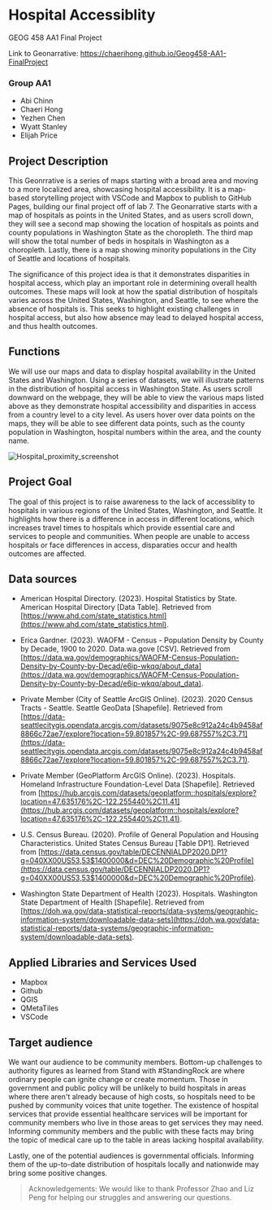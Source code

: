 # Hospital Accessiblity
GEOG 458 AA1 Final Project

Link to Geonarrative: https://chaerihong.github.io/Geog458-AA1-FinalProject

### Group AA1
- Abi Chinn
- Chaeri Hong
- Yezhen Chen
- Wyatt Stanley
- Elijah Price

## Project Description
This Geonrrative is a series of maps starting with a broad area and moving to a more localized area, showcasing hospital accessibility. It is a map-based storytelling project with VSCode and Mapbox to publish to GitHub Pages, building our final project off of lab 7. The Geonarrative starts with a map of hospitals as points in the United States, and as users scroll down, they will see a second map showing the location of hospitals as points and county populations in Washington State as the choropleth. The third map will show the total number of beds in hospitals in Washington as a choropleth. Lastly, there is a map showing minority populations in the City of Seattle and locations of hospitals.

The significance of this project idea is that it demonstrates disparities in hospital access, which play an important role in determining overall health outcomes. These maps will look at how the spatial distribution of hospitals varies across the United States, Washington, and Seattle, to see where the absence of hospitals is. This seeks to highlight existing challenges in hospital access, but also how absence may lead to delayed hospital access, and thus health outcomes.

## Functions
We will use our maps and data to display hospital availability in the United States and Washington. Using a series of datasets, we will illustrate patterns in the distribution of hospital access in Washington State. As users scroll downward on the webpage, they will be able to view the various maps listed above as they demonstrate hospital accessibility and disparities in access from a country level to a city level. As users hover over data points on the maps, they will be able to see different data points, such as the county population in Washington, hospital numbers within the area, and the county name.


![Hospital_proximity_screenshot](https://github.com/chaerihong/Geog458-AA1-FinalProject/assets/157386199/567ebac9-55d0-4db4-8c20-8ceb74689f48)

## Project Goal
The goal of this project is to raise awareness to the lack of accessiblity to hospitals in various regions of the United States, Washington, and Seattle. It highlights how there is a difference in access in different locations, which increases travel times to hospitals which provide essential care and services to people and communities. When people are unable to access hospitals or face differences in access, disparaties occur and health outcomes are affected.

## Data sources
- American Hospital Directory. (2023). Hospital Statistics by State. American Hospital Directory [Data Table]. Retrieved from [https://www.ahd.com/state_statistics.html](https://www.ahd.com/state_statistics.html).

- Erica Gardner. (2023). WAOFM - Census - Population Density by County by Decade, 1900 to 2020. Data.wa.gove [CSV]. Retrieved from [https://data.wa.gov/demographics/WAOFM-Census-Population-Density-by-County-by-Decad/e6ip-wkqq/about_data](https://data.wa.gov/demographics/WAOFM-Census-Population-Density-by-County-by-Decad/e6ip-wkqq/about_data).

- Private Member (City of Seattle ArcGIS Online). (2023). 2020 Census Tracts - Seattle. Seattle GeoData [Shapefile]. Retrieved from [https://data-seattlecitygis.opendata.arcgis.com/datasets/9075e8c912a24c4b9458af8866c72ae7/explore?location=59.801857%2C-99.687557%2C3.71](https://data-seattlecitygis.opendata.arcgis.com/datasets/9075e8c912a24c4b9458af8866c72ae7/explore?location=59.801857%2C-99.687557%2C3.71).

- Private Member (GeoPlatform ArcGIS Online). (2023). Hospitals. Homeland Infrastructure Foundation-Level Data [Shapefile]. Retrieved from [https://hub.arcgis.com/datasets/geoplatform::hospitals/explore?location=47.635176%2C-122.255440%2C11.41](https://hub.arcgis.com/datasets/geoplatform::hospitals/explore?location=47.635176%2C-122.255440%2C11.41).

- U.S. Census Bureau. (2020). Profile of General Population and Housing Characteristics. United States Census Bureau [Table DP1]. Retrieved from [https://data.census.gov/table/DECENNIALDP2020.DP1?g=040XX00US53,53$1400000&d=DEC%20Demographic%20Profile](https://data.census.gov/table/DECENNIALDP2020.DP1?g=040XX00US53,53$1400000&d=DEC%20Demographic%20Profile).

- Washington State Department of Health (2023). Hospitals. Washington State Department of Health [Shapefile]. Retrieved from [https://doh.wa.gov/data-statistical-reports/data-systems/geographic-information-system/downloadable-data-sets](https://doh.wa.gov/data-statistical-reports/data-systems/geographic-information-system/downloadable-data-sets).

## Applied Libraries and Services Used
- Mapbox
- Github
- QGIS
- QMetaTiles 
- VSCode

## Target audience
We want our audience to be community members. Bottom-up challenges to authority figures as learned from Stand with #StandingRock are where ordinary people can ignite change or create momentum. Those in government and public policy will be unlikely to build hospitals in areas where there aren't already because of high costs, so hospitals need to be pushed by community voices that unite together. The existence of hospital services that provide essential healthcare services will be important for community members who live in those areas to get services they may need. Informing community members and the public with these facts may bring the topic of medical care up to the table in areas lacking hospital availability. 

Lastly, one of the potential audiences is governmental officials. Informing them of the up-to-date distribution of hospitals locally and nationwide may bring some positive changes. 

> Acknowledgements: We would like to thank Professor Zhao and Liz Peng for helping our struggles and answering our questions.
